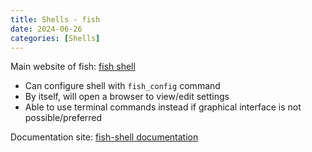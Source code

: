 ```yaml
---
title: Shells - fish
date: 2024-06-26
categories: [Shells]
---
```


Main website of fish: [fish shell](https://fishshell.com/)

- Can configure shell with `fish_config` command
- By itself, will open a browser to view/edit settings
- Able to use terminal commands instead if graphical interface is not possible/preferred

Documentation site: [fish-shell documentation](https://fishshell.com/docs/current/index.html)
